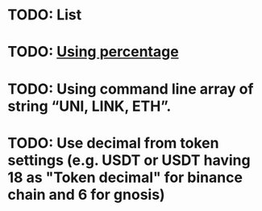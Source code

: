 # TODO: List

# TODO: [Using percentage](https://github.com/amitkarpe/bookurprofit/issues/6)
# TODO: Using command line array of string “UNI, LINK, ETH”.
# TODO: Use decimal from token settings (e.g. USDT or USDT having 18 as "Token decimal" for binance chain and 6 for gnosis)
